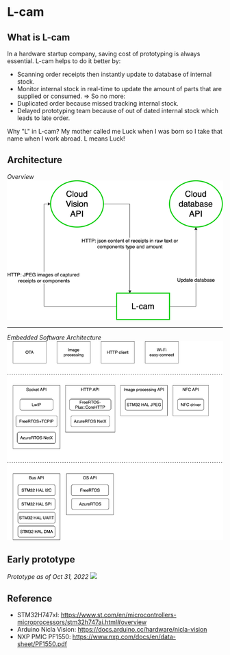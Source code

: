 # L-cam

## What is L-cam

In a hardware startup company, saving cost of prototyping is always essential.
L-cam helps to do it better by:
* Scanning order receipts then instantly update to database of internal stock.
* Monitor internal stock in real-time to update the amount of parts that are supplied or consumed.
=> So no more:
* Duplicated order because missed tracking internal stock.
* Delayed prototyping team because of out of dated internal stock which leads to late order.

Why "L" in L-cam?
My mother called me Luck when I was born so I take that name when I work abroad.
L means Luck!


## Architecture
*Overview*
![](Pictures/Architecture-1.png)

<hr />

*Embedded Software Architecture*
![](Pictures/Architecture-2.png)


## Early prototype

*Prototype as of Oct 31, 2022*
![](Pictures/Prototype_Nov3-2022.JPG)


## Reference
* STM32H747xI: https://www.st.com/en/microcontrollers-microprocessors/stm32h747ai.html#overview
* Arduino Nicla Vision: https://docs.arduino.cc/hardware/nicla-vision
* NXP PMIC PF1550: https://www.nxp.com/docs/en/data-sheet/PF1550.pdf

